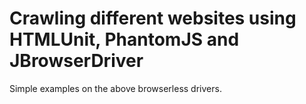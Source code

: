 # Crawling different websites using HTMLUnit, PhantomJS and JBrowserDriver
Simple examples on the above browserless drivers.
